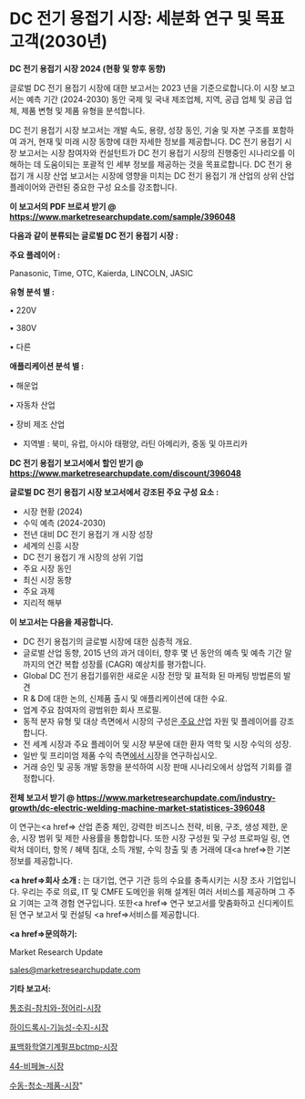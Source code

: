 # DC 전기 용접기 시장: 세분화 연구 및 목표 고객(2030년)

<strong>DC 전기 용접기 시장 2024 (현황 및 향후 동향)</strong>

글로벌 DC 전기 용접기 시장에 대한 보고서는 2023 년을 기준으로합니다.이 시장 보고서는 예측 기간 (2024-2030) 동안 국제 및 국내 제조업체, 지역, 공급 업체 및 공급 업체, 제품 변형 및 제품 유형을 분석합니다.

DC 전기 용접기 시장 보고서는 개발 속도, 용량, 성장 동인, 기술 및 자본 구조를 포함하여 과거, 현재 및 미래 시장 동향에 대한 자세한 정보를 제공합니다. DC 전기 용접기 시장 보고서는 시장 참여자와 컨설턴트가 DC 전기 용접기 시장의 진행중인 시나리오를 이해하는 데 도움이되는 포괄적 인 세부 정보를 제공하는 것을 목표로합니다. DC 전기 용접기 개 시장 산업 보고서는 시장에 영향을 미치는 DC 전기 용접기 개 산업의 상위 산업 플레이어와 관련된 중요한 구성 요소를 강조합니다.



<strong>이 보고서의 PDF 브로셔 받기 @ <a href=https://www.marketresearchupdate.com/sample/396048>https://www.marketresearchupdate.com/sample/396048</a></strong>



<strong>다음과 같이 분류되는 글로벌 DC 전기 용접기 시장 :</strong>



<strong>주요 플레이어 :</strong>

Panasonic, Time, OTC, Kaierda, LINCOLN, JASIC



<strong>유형 분석 별 :</strong>

• 220V

• 380V

• 다른



<strong>애플리케이션 분석 별 :</strong>

• 해운업

• 자동차 산업

• 장비 제조 산업

<ul>
  <li>지역별 : 북미, 유럽, 아시아 태평양, 라틴 아메리카, 중동 및 아프리카</li>
</ul>


<strong>DC 전기 용접기 보고서에서 할인 받기 @ <a href=https://www.marketresearchupdate.com/discount/396048>https://www.marketresearchupdate.com/discount/396048</a></strong>



<strong>글로벌 DC 전기 용접기 시장 보고서에서 강조된 주요 구성 요소 :</strong>
<ul>
  <li>시장 현황 (2024)</li>
  <li>수익 예측 (2024-2030)</li>
  <li>전년 대비 DC 전기 용접기 개 시장 성장</li>
  <li>세계의 신흥 시장</li>
  <li>DC 전기 용접기 개 시장의 상위 기업</li>
  <li>주요 시장 동인</li>
  <li>최신 시장 동향</li>
  <li>주요 과제</li>
  <li>지리적 해부</li>
</ul>


<strong>이 보고서는 다음을 제공합니다.</strong>
<ul>
  <li>DC 전기 용접기의 글로벌 시장에 대한 심층적 개요.</li>
  <li>글로벌 산업 동향, 2015 년의 과거 데이터, 향후 몇 년 동안의 예측 및 예측 기간 말까지의 연간 복합 성장률 (CAGR) 예상치를 평가합니다.</li>
  <li>Global DC 전기 용접기를위한 새로운 시장 전망 및 표적화 된 마케팅 방법론의 발견</li>
  <li>R &amp; D에 대한 논의, 신제품 출시 및 애플리케이션에 대한 수요.</li>
  <li>업계 주요 참여자의 광범위한 회사 프로필.</li>
  <li>동적 분자 유형 및 대상 측면에서 시장의 구성은<a href=> 주요 산</a>업 자원 및 플레이어를 강조합니다.</li>
  <li>전 세계 시장과 주요 플레이어 및 시장 부문에 대한 환자 역학 및 시장 수익의 성장.</li>
  <li>일반 및 프리미엄 제품 수익 측면<a href=>에서 시</a>장을 연구하십시오.</li>
  <li>거래 승인 및 공동 개발 동향을 분석하여 시장 판매 시나리오에서 상업적 기회를 결정합니다.</li>
</ul>



<strong>전체 보고서 받기 @ <a href=https://www.marketresearchupdate.com/industry-growth/dc-electric-welding-machine-market-statistices-396048>https://www.marketresearchupdate.com/industry-growth/dc-electric-welding-machine-market-statistices-396048</a></strong>

이 연구는<a href=> 산업 존중</a> 체인, 강력한 비즈니스 전략, 비용, 구조, 생성 제한, 운송, 시장 범위 및 제한 사용률을 통합합니다. 또한 시장 구성원 및 구성 프로파일 링, 연락처 데이터, 항목 / 혜택 침대, 소득 개발, 수익 창출 및 총 거래에 대<a href=>한 기본 </a>정보를 제공합니다.



<strong><a href=>회사 소</a>개 :</strong>
는 대기업, 연구 기관 등의 수요를 충족시키는 시장 조사 기업입니다. 우리는 주로 의료, IT 및 CMFE 도메인을 위해 설계된 여러 서비스를 제공하며 그 주요 기여는 고객 경험 연구입니다. 또한<a href=> 연구 보</a>고서를 맞춤화하고 신디케이트 된 연구 보고서 및 컨설팅 <a href=>서비스</a>를 제공합니다.



<strong><a href=>문의하기:</a></strong>

Market Research Update

sales@marketresearchupdate.com



<strong>기타 보고서:</strong>

<a href=https://www.linkedin.com/pulse/통조림-참치와-정어리-시장-동향-및-성장-전망-isdailynews/>통조림-참치와-정어리-시장</a>

<a href=https://www.linkedin.com/pulse/하이드록시-기능성-수지-시장-경쟁-분석-및-성장-잠재력-2029-bu1ff/>하이드록시-기능성-수지-시장</a>

<a href=https://www.linkedin.com/pulse/표백화학열기계펄프bctmp-시장-경쟁-분석-및-성장-잠재력-2029-prlwf/>표백화학열기계펄프bctmp-시장</a>

<a href=https://www.linkedin.com/pulse/44-비페놀-시장-경쟁-분석-및-성장-잠재력-2030-data-dive-diaries-24-analysis-g6ozf/>44-비페놀-시장</a>

<a href=https://www.linkedin.com/pulse/수동-청소-제품-시장-현재-및-미래-성장-2029-data-dive-diaries-24-analysis-9qbbf/>수동-청소-제품-시장</a>"
